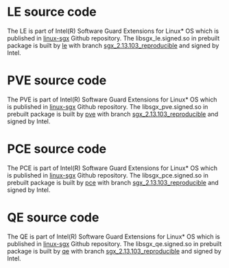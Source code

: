 # LE source code   
The LE is part of Intel(R) Software Guard Extensions for Linux\* OS which is published in [linux-sgx](https://github.com/intel/linux-sgx/) Github repository. The libsgx_le.signed.so in prebuilt package is built by [le](https://github.com/intel/linux-sgx/tree/master/psw/ae/le) with branch [sgx_2.13.103_reproducible](https://github.com/intel/linux-sgx/tree/sgx_2.13.103_reproducible) and signed by Intel.

# PVE source code   
The PVE is part of Intel(R) Software Guard Extensions for Linux\* OS which is published in [linux-sgx](https://github.com/intel/linux-sgx/) Github repository. The libsgx_pve.signed.so in prebuilt package is built by [pve](https://github.com/intel/linux-sgx/tree/master/psw/ae/pve) with branch [sgx_2.13.103_reproducible](https://github.com/intel/linux-sgx/tree/sgx_2.13.103_reproducible) and signed by Intel.

# PCE source code   
The PCE is part of Intel(R) Software Guard Extensions for Linux\* OS which is published in [linux-sgx](https://github.com/intel/linux-sgx/) Github repository. The libsgx_pce.signed.so in prebuilt package is built by [pce](https://github.com/intel/linux-sgx/tree/master/psw/ae/pce) with branch [sgx_2.13.103_reproducible](https://github.com/intel/linux-sgx/tree/sgx_2.13.103_reproducible) and signed by Intel.

# QE source code   
The QE is part of Intel(R) Software Guard Extensions for Linux\* OS which is published in [linux-sgx](https://github.com/intel/linux-sgx/) Github repository. The libsgx_qe.signed.so in prebuilt package is built by [qe](https://github.com/intel/linux-sgx/tree/master/psw/ae/qe) with branch [sgx_2.13.103_reproducible](https://github.com/intel/linux-sgx/tree/sgx_2.13.103_reproducible) and signed by Intel.
